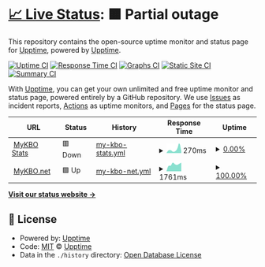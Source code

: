 # [📈 Live Status](https://status.mykbostats.com): <!--live status--> **🟧 Partial outage**

This repository contains the open-source uptime monitor and status page for [Upptime](https://upptime.js.org), powered by [Upptime](https://github.com/upptime/upptime).

[![Uptime CI](https://github.com/koj-co/upptime/workflows/Uptime%20CI/badge.svg)](https://github.com/koj-co/upptime/actions?query=workflow%3A%22Uptime+CI%22)
[![Response Time CI](https://github.com/koj-co/upptime/workflows/Response%20Time%20CI/badge.svg)](https://github.com/koj-co/upptime/actions?query=workflow%3A%22Response+Time+CI%22)
[![Graphs CI](https://github.com/koj-co/upptime/workflows/Graphs%20CI/badge.svg)](https://github.com/koj-co/upptime/actions?query=workflow%3A%22Graphs+CI%22)
[![Static Site CI](https://github.com/koj-co/upptime/workflows/Static%20Site%20CI/badge.svg)](https://github.com/koj-co/upptime/actions?query=workflow%3A%22Static+Site+CI%22)
[![Summary CI](https://github.com/koj-co/upptime/workflows/Summary%20CI/badge.svg)](https://github.com/koj-co/upptime/actions?query=workflow%3A%22Summary+CI%22)

With [Upptime](https://upptime.js.org), you can get your own unlimited and free uptime monitor and status page, powered entirely by a GitHub repository. We use [Issues](https://github.com/upptime/upptime/issues) as incident reports, [Actions](https://github.com/mykbo/upptime/actions) as uptime monitors, and [Pages](https://status.mykbostats.com) for the status page.

<!--start: status pages-->
<!-- This summary is generated by Upptime (https://github.com/upptime/upptime) -->
<!-- Do not edit this manually, your changes will be overwritten -->
<!-- prettier-ignore -->
| URL | Status | History | Response Time | Uptime |
| --- | ------ | ------- | ------------- | ------ |
| <img alt="" src="https://favicons.githubusercontent.com/mykbostats.com" height="13"> [MyKBO Stats](https://mykbostats.com) | 🟥 Down | [my-kbo-stats.yml](https://github.com/mykbo/upptime/commits/HEAD/history/my-kbo-stats.yml) | <details><summary><img alt="Response time graph" src="./graphs/my-kbo-stats/response-time-week.png" height="20"> 270ms</summary><br><a href="https://status.mykbostats.com/history/my-kbo-stats"><img alt="Response time 819" src="https://img.shields.io/endpoint?url=https%3A%2F%2Fraw.githubusercontent.com%2Fmykbo%2Fupptime%2FHEAD%2Fapi%2Fmy-kbo-stats%2Fresponse-time.json"></a><br><a href="https://status.mykbostats.com/history/my-kbo-stats"><img alt="24-hour response time 131" src="https://img.shields.io/endpoint?url=https%3A%2F%2Fraw.githubusercontent.com%2Fmykbo%2Fupptime%2FHEAD%2Fapi%2Fmy-kbo-stats%2Fresponse-time-day.json"></a><br><a href="https://status.mykbostats.com/history/my-kbo-stats"><img alt="7-day response time 270" src="https://img.shields.io/endpoint?url=https%3A%2F%2Fraw.githubusercontent.com%2Fmykbo%2Fupptime%2FHEAD%2Fapi%2Fmy-kbo-stats%2Fresponse-time-week.json"></a><br><a href="https://status.mykbostats.com/history/my-kbo-stats"><img alt="30-day response time 596" src="https://img.shields.io/endpoint?url=https%3A%2F%2Fraw.githubusercontent.com%2Fmykbo%2Fupptime%2FHEAD%2Fapi%2Fmy-kbo-stats%2Fresponse-time-month.json"></a><br><a href="https://status.mykbostats.com/history/my-kbo-stats"><img alt="1-year response time 819" src="https://img.shields.io/endpoint?url=https%3A%2F%2Fraw.githubusercontent.com%2Fmykbo%2Fupptime%2FHEAD%2Fapi%2Fmy-kbo-stats%2Fresponse-time-year.json"></a></details> | <details><summary><a href="https://status.mykbostats.com/history/my-kbo-stats">0.00%</a></summary><a href="https://status.mykbostats.com/history/my-kbo-stats"><img alt="All-time uptime 92.99%" src="https://img.shields.io/endpoint?url=https%3A%2F%2Fraw.githubusercontent.com%2Fmykbo%2Fupptime%2FHEAD%2Fapi%2Fmy-kbo-stats%2Fuptime.json"></a><br><a href="https://status.mykbostats.com/history/my-kbo-stats"><img alt="24-hour uptime 0.00%" src="https://img.shields.io/endpoint?url=https%3A%2F%2Fraw.githubusercontent.com%2Fmykbo%2Fupptime%2FHEAD%2Fapi%2Fmy-kbo-stats%2Fuptime-day.json"></a><br><a href="https://status.mykbostats.com/history/my-kbo-stats"><img alt="7-day uptime 0.00%" src="https://img.shields.io/endpoint?url=https%3A%2F%2Fraw.githubusercontent.com%2Fmykbo%2Fupptime%2FHEAD%2Fapi%2Fmy-kbo-stats%2Fuptime-week.json"></a><br><a href="https://status.mykbostats.com/history/my-kbo-stats"><img alt="30-day uptime 71.95%" src="https://img.shields.io/endpoint?url=https%3A%2F%2Fraw.githubusercontent.com%2Fmykbo%2Fupptime%2FHEAD%2Fapi%2Fmy-kbo-stats%2Fuptime-month.json"></a><br><a href="https://status.mykbostats.com/history/my-kbo-stats"><img alt="1-year uptime 92.99%" src="https://img.shields.io/endpoint?url=https%3A%2F%2Fraw.githubusercontent.com%2Fmykbo%2Fupptime%2FHEAD%2Fapi%2Fmy-kbo-stats%2Fuptime-year.json"></a></details>
| <img alt="" src="https://favicons.githubusercontent.com/www.mykbo.net" height="13"> [MyKBO.net](http://www.mykbo.net) | 🟩 Up | [my-kbo-net.yml](https://github.com/mykbo/upptime/commits/HEAD/history/my-kbo-net.yml) | <details><summary><img alt="Response time graph" src="./graphs/my-kbo-net/response-time-week.png" height="20"> 1761ms</summary><br><a href="https://status.mykbostats.com/history/my-kbo-net"><img alt="Response time 2415" src="https://img.shields.io/endpoint?url=https%3A%2F%2Fraw.githubusercontent.com%2Fmykbo%2Fupptime%2FHEAD%2Fapi%2Fmy-kbo-net%2Fresponse-time.json"></a><br><a href="https://status.mykbostats.com/history/my-kbo-net"><img alt="24-hour response time 2169" src="https://img.shields.io/endpoint?url=https%3A%2F%2Fraw.githubusercontent.com%2Fmykbo%2Fupptime%2FHEAD%2Fapi%2Fmy-kbo-net%2Fresponse-time-day.json"></a><br><a href="https://status.mykbostats.com/history/my-kbo-net"><img alt="7-day response time 1761" src="https://img.shields.io/endpoint?url=https%3A%2F%2Fraw.githubusercontent.com%2Fmykbo%2Fupptime%2FHEAD%2Fapi%2Fmy-kbo-net%2Fresponse-time-week.json"></a><br><a href="https://status.mykbostats.com/history/my-kbo-net"><img alt="30-day response time 1760" src="https://img.shields.io/endpoint?url=https%3A%2F%2Fraw.githubusercontent.com%2Fmykbo%2Fupptime%2FHEAD%2Fapi%2Fmy-kbo-net%2Fresponse-time-month.json"></a><br><a href="https://status.mykbostats.com/history/my-kbo-net"><img alt="1-year response time 2415" src="https://img.shields.io/endpoint?url=https%3A%2F%2Fraw.githubusercontent.com%2Fmykbo%2Fupptime%2FHEAD%2Fapi%2Fmy-kbo-net%2Fresponse-time-year.json"></a></details> | <details><summary><a href="https://status.mykbostats.com/history/my-kbo-net">100.00%</a></summary><a href="https://status.mykbostats.com/history/my-kbo-net"><img alt="All-time uptime 100.00%" src="https://img.shields.io/endpoint?url=https%3A%2F%2Fraw.githubusercontent.com%2Fmykbo%2Fupptime%2FHEAD%2Fapi%2Fmy-kbo-net%2Fuptime.json"></a><br><a href="https://status.mykbostats.com/history/my-kbo-net"><img alt="24-hour uptime 100.00%" src="https://img.shields.io/endpoint?url=https%3A%2F%2Fraw.githubusercontent.com%2Fmykbo%2Fupptime%2FHEAD%2Fapi%2Fmy-kbo-net%2Fuptime-day.json"></a><br><a href="https://status.mykbostats.com/history/my-kbo-net"><img alt="7-day uptime 100.00%" src="https://img.shields.io/endpoint?url=https%3A%2F%2Fraw.githubusercontent.com%2Fmykbo%2Fupptime%2FHEAD%2Fapi%2Fmy-kbo-net%2Fuptime-week.json"></a><br><a href="https://status.mykbostats.com/history/my-kbo-net"><img alt="30-day uptime 100.00%" src="https://img.shields.io/endpoint?url=https%3A%2F%2Fraw.githubusercontent.com%2Fmykbo%2Fupptime%2FHEAD%2Fapi%2Fmy-kbo-net%2Fuptime-month.json"></a><br><a href="https://status.mykbostats.com/history/my-kbo-net"><img alt="1-year uptime 100.00%" src="https://img.shields.io/endpoint?url=https%3A%2F%2Fraw.githubusercontent.com%2Fmykbo%2Fupptime%2FHEAD%2Fapi%2Fmy-kbo-net%2Fuptime-year.json"></a></details>

<!--end: status pages-->

[**Visit our status website →**](https://status.mykbostats.com)

## 📄 License

- Powered by: [Upptime](https://github.com/upptime/upptime)
- Code: [MIT](./LICENSE) © [Upptime](https://upptime.js.org)
- Data in the `./history` directory: [Open Database License](https://opendatacommons.org/licenses/odbl/1-0/)
